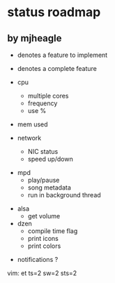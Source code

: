 status roadmap
==============

by mjheagle
-----------

- denotes a feature to implement
* denotes a complete feature

* cpu
  * multiple cores
  * frequency
  * use %
* mem used
* network
  * NIC status
  * speed up/down
- mpd
  - play/pause
  - song metadata
  - run in background thread
* alsa
  * get volume
* dzen
  * compile time flag
  * print icons
  * print colors
- notifications ?

vim: et ts=2 sw=2 sts=2
